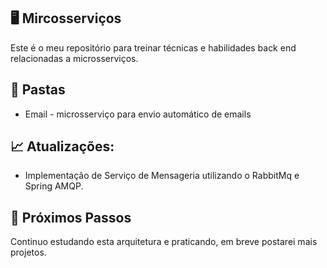 ## 🖥️ Mircosserviços

Este é o meu repositório para treinar técnicas e habilidades back end relacionadas a microsserviços.

## 📁 Pastas
- Email - microsserviço para envio automático de emails
  
## 📈 Atualizações:
 - Implementação de Serviço de Mensageria utilizando o RabbitMq e Spring AMQP.

## 🏁 Próximos Passos
Continuo estudando esta arquitetura e praticando, em breve postarei mais projetos.

